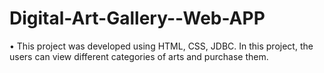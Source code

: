 # Digital-Art-Gallery--Web-APP
•	This project was developed using HTML, CSS, JDBC. In this project, the users can view different categories of arts and purchase them.

